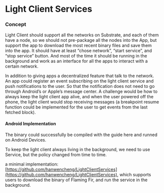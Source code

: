 # Light Client Services

### Concept
Light Client should support all the networks on Substrate, and each of them have a node, so we should not pre-package all the nodes into the App, but support the app to download the most recent binary files and save them into the app. It should have at least “chose network”, “start service”, and “stop service” button. And most of the time it should be running in the background and work as an interface for all the apps to interact with a certain network.

In addition to giving apps a decentralized feature that talk to the network. An app could register an event subscribing on the light client service and push notifications to the user. So that the notification does not need to go through Android’s or Apple’s message center. A challenge would be how to always keep the light client app alive,  and when the user powered off the phone, the light client would stop receiving messages (a breakpoint resume function could be implemented for the user to get events from the last fetched block).

#### Android Implementation

The binary could successfully be compiled with the guide here and runned on Android Devices. 

To keep the light client always living in the background, we need to use Service, but the policy changed from time to time.

a minimal implementation: [https://github.com/hanwencheng/LightClientServices](https://github.com/hanwencheng/LightClientServices), which supports users to download the binary of Flaming Fir, and run the service in the background.
